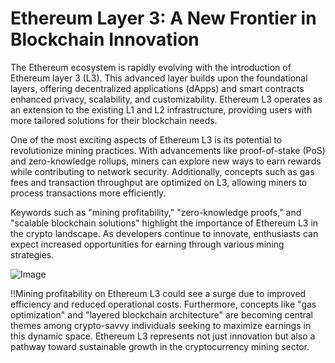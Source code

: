 # Ethereum Layer 3: A New Frontier in Blockchain Innovation

The Ethereum ecosystem is rapidly evolving with the introduction of Ethereum layer 3 (L3). This advanced layer builds upon the foundational layers, offering decentralized applications (dApps) and smart contracts enhanced privacy, scalability, and customizability. Ethereum L3 operates as an extension to the existing L1 and L2 infrastructure, providing users with more tailored solutions for their blockchain needs.

One of the most exciting aspects of Ethereum L3 is its potential to revolutionize mining practices. With advancements like proof-of-stake (PoS) and zero-knowledge rollups, miners can explore new ways to earn rewards while contributing to network security. Additionally, concepts such as gas fees and transaction throughput are optimized on L3, allowing miners to process transactions more efficiently.

Keywords such as "mining profitability," "zero-knowledge proofs," and "scalable blockchain solutions" highlight the importance of Ethereum L3 in the crypto landscape. As developers continue to innovate, enthusiasts can expect increased opportunities for earning through various mining strategies. 

![Image](https://github.com/user-attachments/assets/b6e7b7a2-655e-4d44-8baa-20c566a3cb65)

!!Mining profitability on Ethereum L3 could see a surge due to improved efficiency and reduced operational costs. Furthermore, concepts like "gas optimization" and "layered blockchain architecture" are becoming central themes among crypto-savvy individuals seeking to maximize earnings in this dynamic space. Ethereum L3 represents not just innovation but also a pathway toward sustainable growth in the cryptocurrency mining sector.